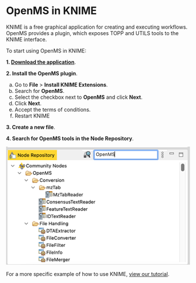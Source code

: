 OpenMS in KNIME
===============

KNIME is a free graphical application for creating and executing workflows. OpenMS provides a plugin, which exposes TOPP and UTILS tools to the KNIME interface.

To start using OpenMS in KNIME:

**1. [Download the application](https://www.knime.com/downloads)**.

**2. Install the OpenMS plugin**.

  <ol type="a">
   <li>Go to <b>File</b> > <b>Install KNIME Extensions</b>.</li>
   <li>Search for <b>OpenMS</b>.</li>
   <li>Select the checkbox next to <b>OpenMS</b> and click <b>Next</b>.</li>
   <li>Click <b>Next</b>.</li>
   <li>Accept the terms of conditions.</li>
   <li>Restart KNIME</li>
  </ol>

**3. Create a new file**.

**4. Search for OpenMS tools in the Node Repository**.

  ![OpenMS tools loaded in node repository](../images/run-workflows-with-openms-tools/knime/node-repository.png)

For a more specific example of how to use KNIME, [view our tutorial](../tutorials-and-quickstart-guides/tutorials.md#constructing-a-workflow-in-knime).
